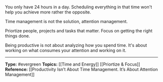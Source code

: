 You only have 24 hours in a day. Scheduling everything in that time won't help you achieve more rather the opposite. 

Time management is not the solution, attention management.

Priortize people, projects and tasks that matter. Focus on getting the right things done. 

Being productive is not about analyzing how you spend time. It's about working on what consumes your attention and working on it. 

----
**Type:** #evergreen 
**Topics:** [[Time and Energy]] [[Priortize & Focus]]
**Reference:** [[Productivity Isn’t About Time Management. It’s About Attention Management]]

